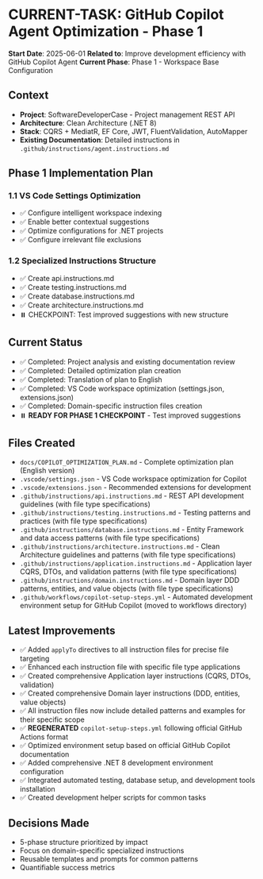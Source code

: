 # CURRENT-TASK: GitHub Copilot Agent Optimization - Phase 1

**Start Date**: 2025-06-01
**Related to**: Improve development efficiency with GitHub Copilot Agent
**Current Phase**: Phase 1 - Workspace Base Configuration

## Context

- **Project**: SoftwareDeveloperCase - Project management REST API
- **Architecture**: Clean Architecture (.NET 8)
- **Stack**: CQRS + MediatR, EF Core, JWT, FluentValidation, AutoMapper
- **Existing Documentation**: Detailed instructions in `.github/instructions/agent.instructions.md`

## Phase 1 Implementation Plan

### 1.1 VS Code Settings Optimization

- ✅ Configure intelligent workspace indexing
- ✅ Enable better contextual suggestions
- ✅ Optimize configurations for .NET projects
- ✅ Configure irrelevant file exclusions

### 1.2 Specialized Instructions Structure

- ✅ Create api.instructions.md
- ✅ Create testing.instructions.md
- ✅ Create database.instructions.md
- ✅ Create architecture.instructions.md
- ⏸️ CHECKPOINT: Test improved suggestions with new structure

## Current Status

- ✅ Completed: Project analysis and existing documentation review
- ✅ Completed: Detailed optimization plan creation
- ✅ Completed: Translation of plan to English
- ✅ Completed: VS Code workspace optimization (settings.json, extensions.json)
- ✅ Completed: Domain-specific instruction files creation
- ⏸️ **READY FOR PHASE 1 CHECKPOINT** - Test improved suggestions

## Files Created

- `docs/COPILOT_OPTIMIZATION_PLAN.md` - Complete optimization plan (English version)
- `.vscode/settings.json` - VS Code workspace optimization for Copilot
- `.vscode/extensions.json` - Recommended extensions for development
- `.github/instructions/api.instructions.md` - REST API development guidelines (with file type specifications)
- `.github/instructions/testing.instructions.md` - Testing patterns and practices (with file type specifications)
- `.github/instructions/database.instructions.md` - Entity Framework and data access patterns (with file type specifications)
- `.github/instructions/architecture.instructions.md` - Clean Architecture guidelines and patterns (with file type specifications)
- `.github/instructions/application.instructions.md` - Application layer CQRS, DTOs, and validation patterns (with file type specifications)
- `.github/instructions/domain.instructions.md` - Domain layer DDD patterns, entities, and value objects (with file type specifications)
- `.github/workflows/copilot-setup-steps.yml` - Automated development environment setup for GitHub Copilot (moved to workflows directory)

## Latest Improvements

- ✅ Added `applyTo` directives to all instruction files for precise file targeting
- ✅ Enhanced each instruction file with specific file type applications
- ✅ Created comprehensive Application layer instructions (CQRS, DTOs, validation)
- ✅ Created comprehensive Domain layer instructions (DDD, entities, value objects)
- ✅ All instruction files now include detailed patterns and examples for their specific scope
- ✅ **REGENERATED** `copilot-setup-steps.yml` following official GitHub Actions format
- ✅ Optimized environment setup based on official GitHub Copilot documentation
- ✅ Added comprehensive .NET 8 development environment configuration
- ✅ Integrated automated testing, database setup, and development tools installation
- ✅ Created development helper scripts for common tasks

## Decisions Made

- 5-phase structure prioritized by impact
- Focus on domain-specific specialized instructions
- Reusable templates and prompts for common patterns
- Quantifiable success metrics

